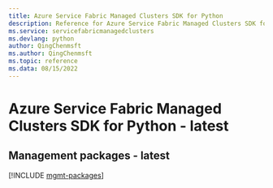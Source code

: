 ```yaml
---
title: Azure Service Fabric Managed Clusters SDK for Python
description: Reference for Azure Service Fabric Managed Clusters SDK for Python
ms.service: servicefabricmanagedclusters
ms.devlang: python
author: QingChenmsft
ms.author: QingChenmsft
ms.topic: reference
ms.data: 08/15/2022
---
```

# Azure Service Fabric Managed Clusters SDK for Python - latest

## Management packages - latest
[!INCLUDE [mgmt-packages](service-fabric-managed-clusters-mgmt-index.md)]